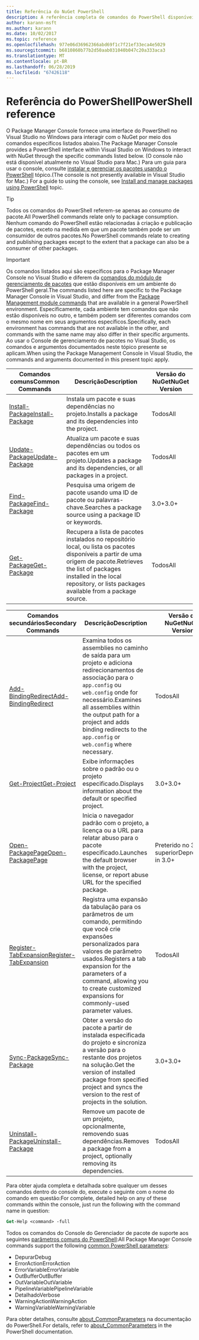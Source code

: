 ```yaml
---
title: Referência do NuGet PowerShell
description: A referência completa de comandos do PowerShell disponíveis no Console do Gerenciador de pacotes NuGet no Visual Studio.
author: karann-msft
ms.author: karann
ms.date: 10/02/2017
ms.topic: reference
ms.openlocfilehash: 977e06d36962366abd69f1c7f21ef33eca4e5029
ms.sourcegitcommit: b6810860b77b2d50aab031040b047c20a333aca3
ms.translationtype: MT
ms.contentlocale: pt-BR
ms.lasthandoff: 06/28/2019
ms.locfileid: "67426118"
---
```

# <a name="powershell-reference"></a><span data-ttu-id="f7029-103">Referência do PowerShell</span><span class="sxs-lookup"><span data-stu-id="f7029-103">PowerShell reference</span></span>

<span data-ttu-id="f7029-104">O Package Manager Console fornece uma interface do PowerShell no Visual Studio no Windows para interagir com o NuGet por meio dos comandos específicos listados abaixo.</span><span class="sxs-lookup"><span data-stu-id="f7029-104">The Package Manager Console provides a PowerShell interface within Visual Studio on Windows to interact with NuGet through the specific commands listed below.</span></span> <span data-ttu-id="f7029-105">(O console não está disponível atualmente no Visual Studio para Mac.) Para um guia para usar o console, consulte [instalar e gerenciar os pacotes usando o PowerShell](../tools/package-manager-console.md) tópico.</span><span class="sxs-lookup"><span data-stu-id="f7029-105">(The console is not presently available in Visual Studio for Mac.) For a guide to using the console, see [Install and manage packages using PowerShell](../tools/package-manager-console.md) topic.</span></span>

> [!Tip]
> <span data-ttu-id="f7029-106">Todos os comandos do PowerShell referem-se apenas ao consumo de pacote.</span><span class="sxs-lookup"><span data-stu-id="f7029-106">All PowerShell commands relate only to package consumption.</span></span> <span data-ttu-id="f7029-107">Nenhum comando do PowerShell estão relacionadas à criação e publicação de pacotes, exceto na medida em que um pacote também pode ser um consumidor de outros pacotes.</span><span class="sxs-lookup"><span data-stu-id="f7029-107">No PowerShell commands relate to creating and publishing packages except to the extent that a package can also be a consumer of other packages.</span></span>

> [!Important]
> <span data-ttu-id="f7029-108">Os comandos listados aqui são específicos para o Package Manager Console no Visual Studio e diferem da [comandos do módulo de gerenciamento de pacotes](/powershell/module/packagemanagement/?view=powershell-6) que estão disponíveis em um ambiente do PowerShell geral.</span><span class="sxs-lookup"><span data-stu-id="f7029-108">The commands listed here are specific to the Package Manager Console in Visual Studio, and differ from the [Package Management module commands](/powershell/module/packagemanagement/?view=powershell-6) that are available in a general PowerShell environment.</span></span> <span data-ttu-id="f7029-109">Especificamente, cada ambiente tem comandos que não estão disponíveis no outro, e também podem ser diferentes comandos com o mesmo nome em seus argumentos específicos.</span><span class="sxs-lookup"><span data-stu-id="f7029-109">Specifically, each environment has commands that are not available in the other, and commands with the same name may also differ in their specific arguments.</span></span> <span data-ttu-id="f7029-110">Ao usar o Console de gerenciamento de pacotes no Visual Studio, os comandos e argumentos documentados neste tópico presente se aplicam.</span><span class="sxs-lookup"><span data-stu-id="f7029-110">When using the Package Management Console in Visual Studio, the commands and arguments documented in this present topic apply.</span></span>

| <span data-ttu-id="f7029-111">Comandos comuns</span><span class="sxs-lookup"><span data-stu-id="f7029-111">Common Commands</span></span> | <span data-ttu-id="f7029-112">Descrição</span><span class="sxs-lookup"><span data-stu-id="f7029-112">Description</span></span> | <span data-ttu-id="f7029-113">Versão do NuGet</span><span class="sxs-lookup"><span data-stu-id="f7029-113">NuGet Version</span></span> |
| --- | --- | --- |
| [<span data-ttu-id="f7029-114">Install-Package</span><span class="sxs-lookup"><span data-stu-id="f7029-114">Install-Package</span></span>](ps-ref-install-package.md) | <span data-ttu-id="f7029-115">Instala um pacote e suas dependências no projeto.</span><span class="sxs-lookup"><span data-stu-id="f7029-115">Installs a package and its dependencies into the project.</span></span> | <span data-ttu-id="f7029-116">Todos</span><span class="sxs-lookup"><span data-stu-id="f7029-116">All</span></span> |
| [<span data-ttu-id="f7029-117">Update-Package</span><span class="sxs-lookup"><span data-stu-id="f7029-117">Update-Package</span></span>](ps-ref-update-package.md) | <span data-ttu-id="f7029-118">Atualiza um pacote e suas dependências ou todos os pacotes em um projeto.</span><span class="sxs-lookup"><span data-stu-id="f7029-118">Updates a package and its dependencies, or all packages in a project.</span></span> | <span data-ttu-id="f7029-119">Todos</span><span class="sxs-lookup"><span data-stu-id="f7029-119">All</span></span> |
| [<span data-ttu-id="f7029-120">Find-Package</span><span class="sxs-lookup"><span data-stu-id="f7029-120">Find-Package</span></span>](ps-ref-find-package.md) | <span data-ttu-id="f7029-121">Pesquisa uma origem de pacote usando uma ID de pacote ou palavras-chave.</span><span class="sxs-lookup"><span data-stu-id="f7029-121">Searches a package source using a package ID or keywords.</span></span> | <span data-ttu-id="f7029-122">3.0+</span><span class="sxs-lookup"><span data-stu-id="f7029-122">3.0+</span></span> |
| [<span data-ttu-id="f7029-123">Get-Package</span><span class="sxs-lookup"><span data-stu-id="f7029-123">Get-Package</span></span>](ps-ref-get-package.md) | <span data-ttu-id="f7029-124">Recupera a lista de pacotes instalados no repositório local, ou lista os pacotes disponíveis a partir de uma origem de pacote.</span><span class="sxs-lookup"><span data-stu-id="f7029-124">Retrieves the list of packages installed in the local repository, or lists packages available from a package source.</span></span> | <span data-ttu-id="f7029-125">Todos</span><span class="sxs-lookup"><span data-stu-id="f7029-125">All</span></span> |

| <span data-ttu-id="f7029-126">Comandos secundários</span><span class="sxs-lookup"><span data-stu-id="f7029-126">Secondary Commands</span></span> | <span data-ttu-id="f7029-127">Descrição</span><span class="sxs-lookup"><span data-stu-id="f7029-127">Description</span></span> | <span data-ttu-id="f7029-128">Versão do NuGet</span><span class="sxs-lookup"><span data-stu-id="f7029-128">NuGet Version</span></span> |
| --- | --- | --- |
| [<span data-ttu-id="f7029-129">Add-BindingRedirect</span><span class="sxs-lookup"><span data-stu-id="f7029-129">Add-BindingRedirect</span></span>](ps-ref-add-bindingredirect.md) | <span data-ttu-id="f7029-130">Examina todos os assemblies no caminho de saída para um projeto e adiciona redirecionamentos de associação para o `app.config` ou `web.config` onde for necessário.</span><span class="sxs-lookup"><span data-stu-id="f7029-130">Examines all assemblies within the output path for a project and adds binding redirects to the `app.config` or `web.config` where necessary.</span></span> | <span data-ttu-id="f7029-131">Todos</span><span class="sxs-lookup"><span data-stu-id="f7029-131">All</span></span> |
| [<span data-ttu-id="f7029-132">Get-Project</span><span class="sxs-lookup"><span data-stu-id="f7029-132">Get-Project</span></span>](ps-ref-get-project.md) | <span data-ttu-id="f7029-133">Exibe informações sobre o padrão ou o projeto especificado.</span><span class="sxs-lookup"><span data-stu-id="f7029-133">Displays information about the default or specified project.</span></span> | <span data-ttu-id="f7029-134">3.0+</span><span class="sxs-lookup"><span data-stu-id="f7029-134">3.0+</span></span> |
| [<span data-ttu-id="f7029-135">Open-PackagePage</span><span class="sxs-lookup"><span data-stu-id="f7029-135">Open-PackagePage</span></span>](ps-ref-open-packagepage.md) | <span data-ttu-id="f7029-136">Inicia o navegador padrão com o projeto, a licença ou a URL para relatar abuso para o pacote especificado.</span><span class="sxs-lookup"><span data-stu-id="f7029-136">Launches the default browser with the project, license, or report abuse URL for the specified package.</span></span> | <span data-ttu-id="f7029-137">Preterido no 3.0 ou superior</span><span class="sxs-lookup"><span data-stu-id="f7029-137">Deprecated in 3.0+</span></span> |
| [<span data-ttu-id="f7029-138">Register-TabExpansion</span><span class="sxs-lookup"><span data-stu-id="f7029-138">Register-TabExpansion</span></span>](ps-ref-register-tabexpansion.md) | <span data-ttu-id="f7029-139">Registra uma expansão da tabulação para os parâmetros de um comando, permitindo que você crie expansões personalizados para valores de parâmetro usados.</span><span class="sxs-lookup"><span data-stu-id="f7029-139">Registers a tab expansion for the parameters of a command, allowing you to create customized expansions for commonly-used parameter values.</span></span> | <span data-ttu-id="f7029-140">Todos</span><span class="sxs-lookup"><span data-stu-id="f7029-140">All</span></span> |
| [<span data-ttu-id="f7029-141">Sync-Package</span><span class="sxs-lookup"><span data-stu-id="f7029-141">Sync-Package</span></span>](ps-ref-sync-package.md) | <span data-ttu-id="f7029-142">Obter a versão do pacote a partir de instalada especificada do projeto e sincroniza a versão para o restante dos projetos na solução.</span><span class="sxs-lookup"><span data-stu-id="f7029-142">Get the version of installed package from specified project and syncs the version to the rest of projects in the solution.</span></span> | <span data-ttu-id="f7029-143">3.0+</span><span class="sxs-lookup"><span data-stu-id="f7029-143">3.0+</span></span> |
| [<span data-ttu-id="f7029-144">Uninstall-Package</span><span class="sxs-lookup"><span data-stu-id="f7029-144">Uninstall-Package</span></span>](ps-ref-uninstall-package.md) | <span data-ttu-id="f7029-145">Remove um pacote de um projeto, opcionalmente, removendo suas dependências.</span><span class="sxs-lookup"><span data-stu-id="f7029-145">Removes a package from a project, optionally removing its dependencies.</span></span> | <span data-ttu-id="f7029-146">Todos</span><span class="sxs-lookup"><span data-stu-id="f7029-146">All</span></span> |

<span data-ttu-id="f7029-147">Para obter ajuda completa e detalhada sobre qualquer um desses comandos dentro do console do, execute o seguinte com o nome do comando em questão:</span><span class="sxs-lookup"><span data-stu-id="f7029-147">For complete, detailed help on any of these commands within the console, just run the following with the command name in question:</span></span>

```ps
Get-Help <command> -full
```

<span data-ttu-id="f7029-148">Todos os comandos do Console do Gerenciador de pacote de suporte aos seguintes [parâmetros comuns do PowerShell](http://go.microsoft.com/fwlink/?LinkID=113216):</span><span class="sxs-lookup"><span data-stu-id="f7029-148">All Package Manager Console commands support the following [common PowerShell parameters](http://go.microsoft.com/fwlink/?LinkID=113216):</span></span>

- <span data-ttu-id="f7029-149">Depurar</span><span class="sxs-lookup"><span data-stu-id="f7029-149">Debug</span></span>
- <span data-ttu-id="f7029-150">ErrorAction</span><span class="sxs-lookup"><span data-stu-id="f7029-150">ErrorAction</span></span>
- <span data-ttu-id="f7029-151">ErrorVariable</span><span class="sxs-lookup"><span data-stu-id="f7029-151">ErrorVariable</span></span>
- <span data-ttu-id="f7029-152">OutBuffer</span><span class="sxs-lookup"><span data-stu-id="f7029-152">OutBuffer</span></span>
- <span data-ttu-id="f7029-153">OutVariable</span><span class="sxs-lookup"><span data-stu-id="f7029-153">OutVariable</span></span>
- <span data-ttu-id="f7029-154">PipelineVariable</span><span class="sxs-lookup"><span data-stu-id="f7029-154">PipelineVariable</span></span>
- <span data-ttu-id="f7029-155">Detalhado</span><span class="sxs-lookup"><span data-stu-id="f7029-155">Verbose</span></span>
- <span data-ttu-id="f7029-156">WarningAction</span><span class="sxs-lookup"><span data-stu-id="f7029-156">WarningAction</span></span>
- <span data-ttu-id="f7029-157">WarningVariable</span><span class="sxs-lookup"><span data-stu-id="f7029-157">WarningVariable</span></span>

<span data-ttu-id="f7029-158">Para obter detalhes, consulte [about_CommonParameters](http://go.microsoft.com/fwlink/?LinkID=113216) na documentação do PowerShell.</span><span class="sxs-lookup"><span data-stu-id="f7029-158">For details, refer to [about_CommonParameters](http://go.microsoft.com/fwlink/?LinkID=113216) in the PowerShell documentation.</span></span>
